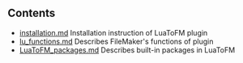 
## Contents

- [installation.md](https://github.com/OdonataTech/LuaToFM/blob/main/docs/installation.md) Installation instruction of LuaToFM plugin
- [lu_functions.md](https://github.com/OdonataTech/LuaToFM/blob/main/docs/lu_functions.md) Describes FileMaker's functions of plugin
- [LuaToFM_packages.md](https://github.com/OdonataTech/LuaToFM/blob/main/docs/LuaToFM_packages.md) Describes built-in packages in LuaToFM
